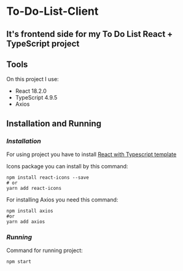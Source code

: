 # To-Do-List-Client
## It's frontend side for my To Do List React + TypeScript project 


## Tools 

On this project I use:

* React 18.2.0
* TypeScript 4.9.5
* Axios 

## Installation and Running

### *Installation*

For using project you have to install [React with Typescript template](https://create-react-app.dev/docs/adding-typescript/)

Icons package  you can install by this command:
```
npm install react-icons --save
# or
yarn add react-icons
```
For installing Axios you need this command:
```
npm install axios
#or
yarn add axios
```

### *Running*

Command for running project:
```
npm start
```


